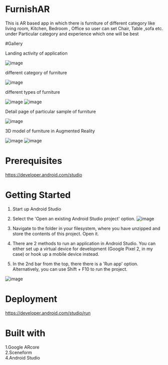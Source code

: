 # FurnishAR
This is AR based app in which there is furniture of different category like living room, Kitchen, Bedroom , Office so user can set Chair, Table ,sofa etc. under Particular category and experience which one will be best

#Gallery

Landing activity of application

![image](https://user-images.githubusercontent.com/61896510/134214968-ab5d3387-1d69-4b70-b92f-afde67cb20e1.png)


different category of furniture

![image](https://user-images.githubusercontent.com/61896510/134215344-c15b8213-0454-4b74-a189-57d92b01279f.png)



different types of furniture

![image](https://user-images.githubusercontent.com/61896510/134215153-7e59340e-f78a-4672-942c-059ae6e9de42.png)    ![image](https://user-images.githubusercontent.com/61896510/134215231-101b46cc-6c16-4886-b336-f375a920697a.png)  


Detail page of particular sample of furniture

![image](https://user-images.githubusercontent.com/61896510/134215503-1934a433-b090-4ad6-bbea-204cb19aef1d.png)



3D model of furniture in Augmented Reality

![image](https://user-images.githubusercontent.com/61896510/134215583-97a13503-4182-466c-b4ce-0697c309ef90.png)    ![image](https://user-images.githubusercontent.com/61896510/134215655-121230dd-96f3-4465-aa82-ae719efd5de6.png)





# Prerequisites
https://developer.android.com/studio


# Getting Started
1. Start up Android Studio

2. Select the 'Open an existing Android Studio project' option.
![image](https://user-images.githubusercontent.com/61896510/134210463-a58a53d8-6b07-49ca-81f4-c951ebb69696.png)

3. Navigate to the folder in your filesystem, where you have unzipped and store the contents of this project. Open it.

4. There are 2 methods to run an application in Android Studio. You can either set up a virtual device for development (Google Pixel 2, in my case) or hook up a mobile device instead.
5. In the 2nd bar from the top, there there is a 'Run app' option. Alternatively, you can use Shift + F10 to run the project.

![image](https://user-images.githubusercontent.com/61896510/134210503-741f1bde-3062-4256-96ab-842ba3104790.png)


# Deployment
https://developer.android.com/studio/run

# Built with
1.Google ARcore </br>
2.Sceneform  </br>
4.Android Studio </br>


